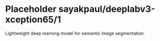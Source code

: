 # Placeholder sayakpaul/deeplabv3-xception65/1
Lightweight deep learning model for semantic image segmentation.

<!-- module-type: image-segmentation -->
<!-- network-architecture: deeplab-xception65_coco_voc_trainaug -->
<!-- dataset: pascal-voc-2012 -->
<!-- fine-tunable: false -->
<!-- license: Apache-2.0 -->
